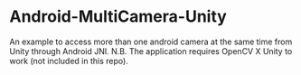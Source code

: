 # Android-MultiCamera-Unity
An example to access more than one android camera at the same time from Unity through Android JNI.
N.B. The application requires OpenCV X Unity to work (not included in this repo).

